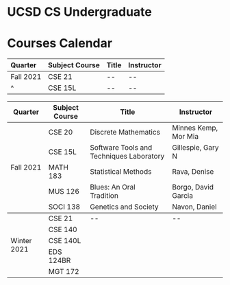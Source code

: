 # UCSD CS Undergraduate

# Courses Calendar
|Quarter       |Subject Course    |Title   |Instructor   |
|:------|:----------|:-------------|:-------------|
|Fall 2021 |CSE 21 |--|-- |
|^ |CSE 15L |--|-- |


<table>
    <thead>
        <tr>
            <th>Quarter</th>
            <th>Subject Course</th>
            <th>Title</th>
            <th>Instructor</th>
        </tr>
    </thead>
    <tbody>
        <tr>
            <td rowspan=5>Fall 2021</td>
            <td>CSE 20</td>
            <td>Discrete Mathematics</td>
            <td>Minnes Kemp, Mor Mia</td>
        </tr>
        <tr>
            <td>CSE 15L</td>
            <td>Software Tools and Techniques Laboratory</td>
            <td>Gillespie, Gary N</td>
        </tr>
        <tr>
            <td>MATH 183</td>
            <td>Statistical Methods</td>
            <td>Rava, Denise</td>
        </tr>
        <tr>
            <td>MUS 126</td>
            <td>Blues: An Oral Tradition</td>
            <td>Borgo, David Garcia</td>
        </tr>
        <tr>
            <td>SOCI 138</td>
            <td>Genetics and Society</td>
            <td>Navon, Daniel</td>
        </tr>
    </tbody>
    <tbody>
        <tr>
            <td rowspan=5>Winter 2021</td>
            <td>CSE 21</td>
            <td>--</td>
            <td>--</td>
        </tr>
        <tr>
            <td>CSE 140</td>
            <td></td>
            <td></td>
        </tr>
        <tr>
            <td>CSE 140L</td>
            <td></td>
            <td></td>
        </tr>
        <tr>
            <td>EDS 124BR</td>
            <td></td>
            <td></td>
        </tr>
        <tr>
            <td>MGT 172</td>
            <td></td>
            <td></td>
        </tr>
    </tbody>
</table>